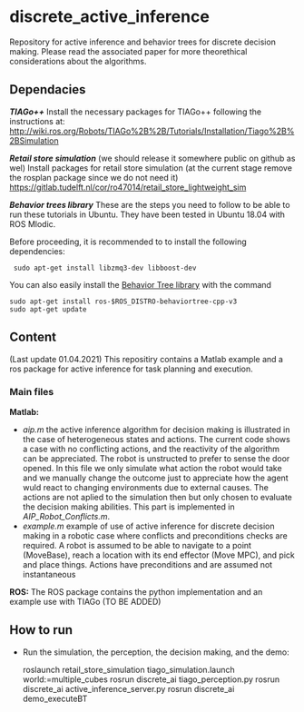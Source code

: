 # discrete_active_inference

Repository for active inference and behavior trees for discrete decision making. Please read the associated paper for more theorethical considerations about the algorithms.

## Dependacies
***TIAGo++***
Install the necessary packages for TIAGo++ following the instructions at:
http://wiki.ros.org/Robots/TIAGo%2B%2B/Tutorials/Installation/Tiago%2B%2BSimulation

***Retail store simulation*** (we should release it somewhere public on github as wel)
Install packages for retail store simulation (at the current stage remove the rosplan package since we do not need it)
https://gitlab.tudelft.nl/cor/ro47014/retail_store_lightweight_sim

***Behavior trees library***
These are the steps you need to follow to be able to run these tutorials in Ubuntu. They have been tested in Ubuntu 18.04 with ROS Mlodic. 

Before proceeding, it is recommended to to install the following dependencies:

     sudo apt-get install libzmq3-dev libboost-dev

You can also easily install the [Behavior Tree library](https://github.com/BehaviorTree/BehaviorTree.CPP) with the command

    sudo apt-get install ros-$ROS_DISTRO-behaviortree-cpp-v3
    sudo apt-get update   

## Content
(Last update 01.04.2021)
This repositiry contains a Matlab example and a ros package for active inference for task planning and execution. 

### Main files 
**Matlab:**
- *aip.m* the active inference algorithm for decision making is illustrated in the case of heterogeneous states and actions. The current code shows a case with no conflicting actions, and the reactivity of the algorithm can be appreciated. The robot is unstructed to prefer to sense the door opened. In this file we only simulate what action the robot would take and we manually change the outcome just to appreciate how the agent wuld react to changing environments due to external causes. The actions are not aplied to the simulation then but only chosen to evaluate the decision making abilities. This part is implemented in *AIP_Robot_Conflicts.m*.
- *example.m* example of use of active inference for discrete decision making in a robotic case where conflicts and preconditions checks are required. A robot is assumed to be able to navigate to a point (MoveBase), reach a location with its end effector (Move MPC), and pick and place things. Actions have preconditions and are assumed not instantaneous

**ROS:**
The ROS package contains the python implementation and an example use with TIAGo (TO BE ADDED)

## How to run
- Run the simulation, the perception, the decision making, and the demo: 

    roslaunch retail_store_simulation tiago_simulation.launch world:=multiple_cubes
    rosrun discrete_ai tiago_perception.py
    rosrun discrete_ai active_inference_server.py
    rosrun discrete_ai demo_executeBT